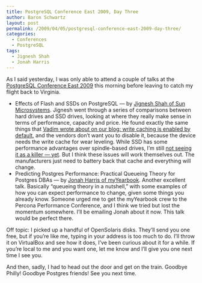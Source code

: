```yaml
---
title: PostgreSQL Conference East 2009, Day Three
author: Baron Schwartz
layout: post
permalink: /2009/04/05/postgresql-conference-east-2009-day-three/
categories:
  - Conferences
  - PostgreSQL
tags:
  - Jignesh Shah
  - Jonah Harris
---
```

As I said yesterday, I was only able to attend a couple of talks at the [PostgreSQL Conference East 2009][1] this morning before leaving to catch my flight back to Virginia.

*   Effects of Flash and SSDs on PostgreSQL &#8212; by [Jignesh Shah of Sun Microsystems][2]. Jignesh went through a series of comparisons between hard drives and SSD drives, looking at where they really make sense in terms of performance, capacity and price. He found exactly the same things that [Vadim wrote about on our blog: write caching is enabled by default][3], and the vendors don&#8217;t want you to disable it, because the device needs the write cache for wear leveling. While SSD has some performance advantages over spindle-based drives, I&#8217;m still [not seeing it as a killer &#8212; yet][4]. But I think these issues will work themselves out. The manufacturers just need to battery back that cache and everything will change.
*   Predicting Postgres Performance: Practical Queueing Theory for Postgres DBAs &#8212; by [Jonah Harris of myYearbook][5]. Another excellent talk. Basically &#8220;queueing theory in a nutshell,&#8221; with some examples of how you can expect performance to change, given some things you already know. Someone urged me to get the myYearbook crew to the Percona Performance Conference, and I think we tried but lost the momentum somewhere. I&#8217;ll be emailing Jonah about it now. This talk would be perfect there.

Off topic: I picked up a handful of OpenSolaris disks. They&#8217;ll send you one free, but if you&#8217;re like me, typing in your address is too much to do. I&#8217;ll throw it on VirtualBox and see how it does, I&#8217;ve been curious about it for a while. If you&#8217;re local to me and you want one, let me know and I&#8217;ll give you one next time I see you.

And then, sadly, I had to head out the door and get on the train. Goodbye Philly! Goodbye Postgres friends! See you next time.

 [1]: http://www.postgresqlconference.org/2009/east/
 [2]: http://blogs.sun.com/jkshah/
 [3]: http://www.mysqlperformanceblog.com/2009/03/02/ssd-xfs-lvm-fsync-write-cache-barrier-and-lost-transactions/
 [4]: http://www.amazon.com/Innovators-Dilemma-Revolutionary-Business-Essentials/dp/0060521996?tag=xaprb-20
 [5]: http://www.myyearbook.com/